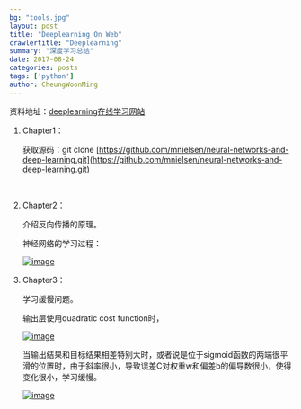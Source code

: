 ```yaml
---
bg: "tools.jpg"
layout: post
title: "Deeplearning On Web"
crawlertitle: "Deeplearning"
summary: "深度学习总结"
date: 2017-08-24
categories: posts
tags: ['python']
author: CheungWoonMing
---
```




资料地址：[deeplearning在线学习网站](http://neuralnetworksanddeeplearning.com)

1. Chapter1：

   获取源码：git clone [https://github.com/mnielsen/neural-networks-and-deep-learning.git](https://github.com/mnielsen/neural-networks-and-deep-learning.git)

   ​

2. Chapter2：

   介绍反向传播的原理。

   神经网络的学习过程：

   [![image]({{site.image}}/2017-08-24/chapter2-1.png)]({{site.image}}/2017-08-24/chapter2-1.png)

3. Chapter3：

   学习缓慢问题。

   输出层使用quadratic cost function时，

   [![image]({{site.image}}/2017-08-24/chapter3-1.png)]({{site.image}}/2017-08-24/chapter3-1.png)

   当输出结果和目标结果相差特别大时，或者说是位于sigmoid函数的两端很平滑的位置时，由于斜率很小，导致误差C对权重w和偏差b的偏导数很小，使得变化很小，学习缓慢。

   [![image]({site.image}/2017-08-24/chapter3-2.png)]({site.image}/2017-08-24/chapter3-2.png)

   ​